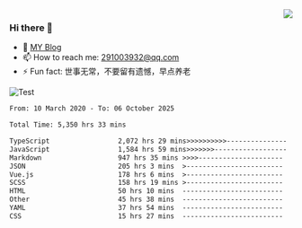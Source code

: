 <img align='right' src='https://github-readme-stats.vercel.app/api?username=niaogege&show_icons=true&theme=radical'/>

### Hi there 👋

- 🌱 [MY Blog](https://bythewayer.com/)
- 📫 How to reach me: 291003932@qq.com
- ⚡ Fun fact:  世事无常，不要留有遗憾，早点养老

![Test](https://github-readme-stats.vercel.app/api/top-langs/?username=niaogege&layout=compact)

<!--START_SECTION:waka-->

```txt
From: 10 March 2020 - To: 06 October 2025

Total Time: 5,350 hrs 33 mins

TypeScript                 2,072 hrs 29 mins>>>>>>>>>>---------------   38.73 %
JavaScript                 1,584 hrs 59 mins>>>>>>>------------------   29.62 %
Markdown                   947 hrs 35 mins >>>>---------------------   17.71 %
JSON                       205 hrs 3 mins  >------------------------   03.83 %
Vue.js                     178 hrs 6 mins  >------------------------   03.33 %
SCSS                       158 hrs 19 mins >------------------------   02.96 %
HTML                       50 hrs 10 mins  -------------------------   00.94 %
Other                      45 hrs 38 mins  -------------------------   00.85 %
YAML                       37 hrs 54 mins  -------------------------   00.71 %
CSS                        15 hrs 27 mins  -------------------------   00.29 %
```

<!--END_SECTION:waka-->
